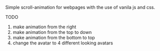 Simple scroll-animation for webpages with the use of vanila js and css.

TODO 

1. make animation from the right 
2. make animation from the top to down 
3. make animation from the bottom to top 
3. change the avatar to 4 different looking avatars 